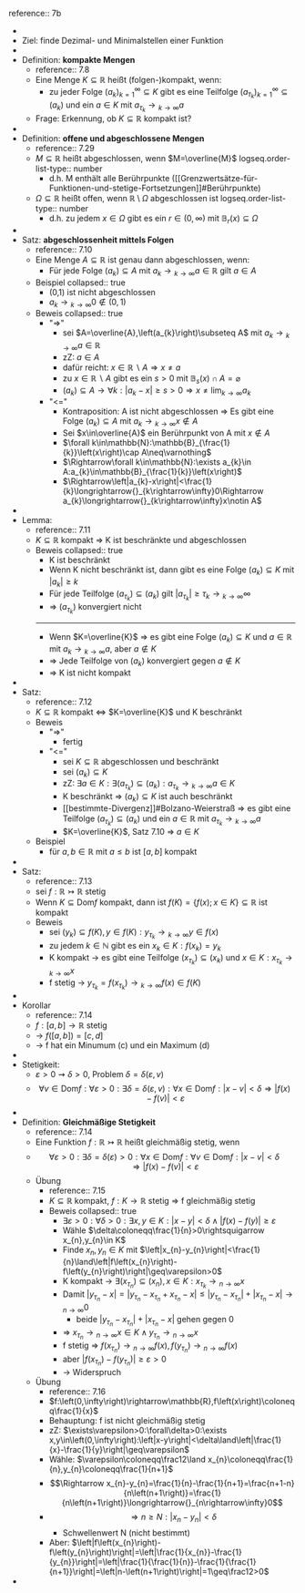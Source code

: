 reference:: 7b

-
- Ziel: finde Dezimal- und Minimalstellen einer Funktion
-
- Definition: **kompakte Mengen**
	- reference:: 7.8
	- Eine Menge $K\subseteq\mathbb{R}$ heißt (folgen-)kompakt, wenn:
		- zu jeder Folge $\left(a_{k}\right)_{k=1}^{\infty}\subseteq K$ gibt es eine Teilfolge $\left(a_{\tau_{k}}\right)_{k=1}^{\infty}\subseteq\left(a_{k}\right)$ und ein $a\in K$ mit $a_{\tau_{k}}\longrightarrow{}_{k\rightarrow\infty}a$
	- Frage: Erkennung, ob $K\subseteq\mathbb{R}$ kompakt ist?
-
- Definition: **offene und abgeschlossene Mengen**
	- reference:: 7.29
	- $M\subseteq\mathbb{R}$ heißt abgeschlossen, wenn $M=\overline{M}$
	  logseq.order-list-type:: number
		- d.h. M enthält alle Berührpunkte ([[Grenzwertsätze-für-Funktionen-und-stetige-Fortsetzungen]]\#Berührpunkte)
	- $\Omega\subseteq\mathbb{R}$ heißt offen, wenn $\mathbb{R}\setminus\Omega$ abgeschlossen ist
	  logseq.order-list-type:: number
		- d.h. zu jedem $x\in\Omega$ gibt es ein $r\in\left(0,\infty\right)$ mit $\mathbb{B}_{r}\left(x\right)\subseteq\Omega$
-
- Satz: **abgeschlossenheit mittels Folgen**
	- reference:: 7.10
	- Eine Menge $A\subseteq\mathbb{R}$ ist genau dann abgeschlossen, wenn:
		- Für jede Folge $\left(a_{k}\right)\subseteq A$ mit $a_{k}\longrightarrow{}_{k\rightarrow\infty}a\in\mathbb{R}$ gilt $a\in A$
	- Beispiel
	  collapsed:: true
		- (0,1) ist nicht abgeschlossen
		- $a_{k}\longrightarrow{}_{k\rightarrow\infty}0\notin\left(0,1\right)$
	- Beweis
	  collapsed:: true
		- "=>"
			- sei $A=\overline{A},\left(a_{k}\right)\subseteq A$ mit $a_{k}\longrightarrow{}_{k\rightarrow\infty}a\in\mathbb{R}$
			- zZ: $a\in A$
			- dafür reicht: $x\in\mathbb{R}\backslash A\Rightarrow x\neq a$
			- zu $x\in\mathbb{R}\backslash A$ gibt es ein $s>0$ mit $\mathbb{B}_{s}\left(x\right)\cap A=\varnothing$
			- $\left(a_{k}\right)\subseteq A\rightarrow\forall k:\left|a_{k}-x\right|\geq s>0\Rightarrow x\neq\lim_{k\rightarrow\infty}a_{k}$
		- "<="
			- Kontraposition: A ist nicht abgeschlossen => Es gibt eine Folge $\left(a_{k}\right)\subseteq A$ mit $a_{k}\longrightarrow{}_{k\rightarrow\infty}x\notin A$
			- Sei $x\in\overline{A}$ ein Berührpunkt von A mit $x\notin A$
			- $\forall k\in\mathbb{N}:\mathbb{B}_{\frac{1}{k}}\left(x\right)\cap A\neq\varnothing$
			- $\Rightarrow\forall k\in\mathbb{N}:\exists a_{k}\in A:a_{k}\in\mathbb{B}_{\frac{1}{k}}\left(x\right)$
			- $\Rightarrow\left|a_{k}-x\right|<\frac{1}{k}\longrightarrow{}_{k\rightarrow\infty}0\Rightarrow a_{k}\longrightarrow{}_{k\rightarrow\infty}x\notin A$
-
- Lemma:
	- reference:: 7.11
	- $K\subseteq\mathbb{R}$ kompakt => K ist beschränkte und abgeschlossen
	- Beweis
	  collapsed:: true
		- K ist beschränkt
		- Wenn K nicht beschränkt ist, dann gibt es eine Folge $\left(a_{k}\right)\subseteq K$ mit $\left|a_{k}\right|\geq k$
		- Für jede Teilfolge $\left(a_{\tau_{k}}\right)\subseteq\left(a_{k}\right)$ gilt $\left|a_{\tau_{k}}\right|\geq\tau_{k}\longrightarrow{}_{k\rightarrow\infty}\infty$
		- => $\left(a_{\tau_{k}}\right)$ konvergiert nicht
		- ---
		- Wenn $K=\overline{K}$ => es gibt eine Folge $\left(a_{k}\right)\subseteq K$ und $a\in\mathbb{R}$ mit $a_{k}\longrightarrow{}_{k\rightarrow\infty}a$, aber $a\notin K$
		- => Jede Teilfolge von $\left(a_{k}\right)$ konvergiert gegen $a\notin K$
		- => K ist nicht kompakt
-
- Satz:
	- reference:: 7.12
	- $K\subseteq\mathbb{R}$ kompakt <=> $K=\overline{K}$ und K beschränkt
	- Beweis
		- "=>"
			- fertig
		- "<="
			- sei $K\subseteq\mathbb{R}$ abgeschlossen und beschränkt
			- sei $\left(a_{k}\right)\subseteq K$
			- zZ: $\exists a\in K:\exists\left(a_{\tau_{k}}\right)\subseteq\left(a_{k}\right):a_{\tau_{k}}\longrightarrow{}_{k\rightarrow\infty}a\in K$
			- K beschränkt => $\left(a_{k}\right)\subseteq K$ ist auch beschränkt
			- [[bestimmte-Divergenz]]\#Bolzano-Weierstraß => es gibt eine Teilfolge $\left(a_{\tau_{k}}\right)\subseteq\left(a_{k}\right)$ und ein $a\in\mathbb{R}$ mit $a_{\tau_{k}}\longrightarrow{}_{k\rightarrow\infty}a$
			- $K=\overline{K}$, Satz 7.10 => $a\in K$
	- Beispiel
		- für $a,b\in\mathbb{R}$ mit $a\leq b$ ist $\left\lbrack a,b\right\rbrack$ kompakt
-
- Satz:
	- reference:: 7.13
	- sei $f:\mathbb{R}\rightarrowtail\mathbb{R}$ stetig
	- Wenn $K\subseteq\text{Dom}f$ kompakt, dann ist $f\left(K\right)=\left\lbrace f\left(x\right);x\in K\right\rbrace\subseteq\mathbb{R}$ ist kompakt
	- Beweis
		- sei $\left(y_{k}\right)\subseteq f\left(K\right),y\in f\left(K\right):y_{\tau_{k}}\longrightarrow{}_{k\rightarrow\infty}y\in f\left(x\right)$
		- zu jedem $k\in\mathbb{N}$ gibt es ein $x_{k}\in K:f\left(x_{k}\right)=y_{k}$
		- K kompakt -> es gibt eine Teilfolge $\left(x_{\tau_{k}}\right)\subseteq\left(x_{k}\right)$ und $x\in K:x_{\tau_{k}}\longrightarrow{}_{k\rightarrow\infty}x$
		- f stetig -> $y_{\tau_{k}}=f\left(x_{\tau_{k}}\right)\longrightarrow{}_{k\rightarrow\infty}f\left(x\right)\in f\left(K\right)$
-
- Korollar
	- reference:: 7.14
	- $f:\left\lbrack a,b\right\rbrack\rightarrow\mathbb{R}$ stetig
	- -> $f\left(\left\lbrack a,b\right\rbrack\right)=\left\lbrack c,d\right\rbrack$
	- -> f hat ein Minumum (c) und ein Maximum (d)
-
- Stetigkeit:
	- $\varepsilon>0\rightsquigarrow\delta>0$, Problem $\delta=\delta\left(\varepsilon,v\right)$
	- $$\forall v\in\text{Dom}f:\forall\varepsilon>0:\exists\delta=\delta\left(\varepsilon,v\right):\forall x\in\text{Dom}f:\left|x-v\right|<\delta\Rightarrow\left|f\left(x\right)-f\left(v\right)\right|<\varepsilon$$
-
- Definition: **Gleichmäßige Stetigkeit**
	- reference:: 7.14
	- Eine Funktion $f:\mathbb{R}\rightarrowtail\mathbb{R}$ heißt gleichmäßig stetig, wenn
	- $$\forall\varepsilon>0:\exists\delta=\delta\left(\varepsilon\right)>0:\forall x\in\text{Dom}f:\forall v\in\text{Dom}f:\left|x-v\right|<\delta\Rightarrow\left|f\left(x\right)-f\left(v\right)\right|<\varepsilon$$
	- Übung
		- reference:: 7.15
		- $K\subseteq\mathbb{R}$ kompakt, $f:K\rightarrow\mathbb{R}$ stetig => f gleichmäßig stetig
		- Beweis
		  collapsed:: true
			- $\exists\varepsilon>0:\forall\delta>0:\exists x,y\in K:\left|x-y\right|<\delta\land\left|f\left(x\right)-f\left(y\right)\right|\geq\varepsilon$
			- Wähle $\delta\coloneqq\frac{1}{n}>0\rightsquigarrow x_{n},y_{n}\in K$
			- Finde $x_{n},y_{n}\in K$ mit $\left|x_{n}-y_{n}\right|<\frac{1}{n}\land\left|f\left(x_{n}\right)-f\left(y_{n}\right)\right|\geq\varepsilon>0$
			- K kompakt -> $\exists\left(x_{\tau_{n}}\right)\subseteq\left(x_{n}\right),x\in K:x_{\tau_{k}}\longrightarrow{}_{n\rightarrow\infty}x$
			- Damit $\left|y_{\tau_{n}}-x\right|=\left|y_{\tau_{n}}-x_{\tau_{n}}+x_{\tau_{n}}-x\right|\leq\left|y_{\tau_{n}}-x_{\tau_{n}}\right|+\left|x_{\tau_{n}}-x\right|\longrightarrow{}_{n\rightarrow\infty}0$
				- beide $\left|y_{\tau_{n}}-x_{\tau_{n}}\right|+\left|x_{\tau_{n}}-x\right|$ gehen gegen 0
			- => $x_{\tau_{n}}\longrightarrow{}_{n\rightarrow\infty}x\in K\land y_{\tau_{n}}\longrightarrow{}_{n\rightarrow\infty}x$
			- f stetig => $f\left(x_{\tau_{n}}\right)\longrightarrow{}_{n\rightarrow\infty}f\left(x\right),f\left(y_{\tau_{n}}\right)\longrightarrow{}_{n\rightarrow\infty}f\left(x\right)$
			- aber $\left|f\left(x_{\tau_{n}}\right)-f\left(y_{\tau_{n}}\right)\right|\geq\varepsilon>0$
			- -> Widerspruch
	- Übung
		- reference:: 7.16
		- $f:\left(0,\infty\right)\rightarrow\mathbb{R},f\left(x\right)\coloneqq\frac{1}{x}$
		- Behauptung: f ist nicht gleichmäßig stetig
		- zZ: $\exists\varepsilon>0:\forall\delta>0:\exists x,y\in\left(0,\infty\right):\left|x-y\right|<\delta\land\left|\frac{1}{x}-\frac{1}{y}\right|\geq\varepsilon$
		- Wähle: $\varepsilon\coloneqq\frac12\land x_{n}\coloneqq\frac{1}{n},y_{n}\coloneqq\frac{1}{n+1}$
		- $$\Rightarrow x_{n}-y_{n}=\frac{1}{n}-\frac{1}{n+1}=\frac{n+1-n}{n\left(n+1\right)}=\frac{1}{n\left(n+1\right)}\longrightarrow{}_{n\rightarrow\infty}0$$
		- $$\Rightarrow n\geq N:\left|x_{n}-y_{n}\right|<\delta$$
			- Schwellenwert N (nicht bestimmt)
		- Aber: $\left|f\left(x_{n}\right)-f\left(y_{n}\right)\right|=\left|\frac{1}{x_{n}}-\frac{1}{y_{n}}\right|=\left|\frac{1}{\frac{1}{n}}-\frac{1}{\frac{1}{n+1}}\right|=\left|n-\left(n+1\right)\right|=1\geq\frac12>0$
-